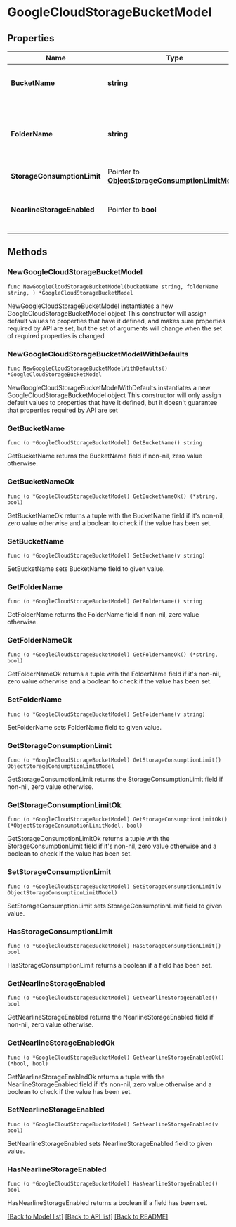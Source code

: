 # GoogleCloudStorageBucketModel

## Properties

Name | Type | Description | Notes
------------ | ------------- | ------------- | -------------
**BucketName** | **string** | Name of a Google Cloud bucket. | 
**FolderName** | **string** | Name of a cloud folder to which the object storage repository is mapped. | 
**StorageConsumptionLimit** | Pointer to [**ObjectStorageConsumptionLimitModel**](ObjectStorageConsumptionLimitModel.md) |  | [optional] 
**NearlineStorageEnabled** | Pointer to **bool** | If *true*, the nearline storage class is used. | [optional] 

## Methods

### NewGoogleCloudStorageBucketModel

`func NewGoogleCloudStorageBucketModel(bucketName string, folderName string, ) *GoogleCloudStorageBucketModel`

NewGoogleCloudStorageBucketModel instantiates a new GoogleCloudStorageBucketModel object
This constructor will assign default values to properties that have it defined,
and makes sure properties required by API are set, but the set of arguments
will change when the set of required properties is changed

### NewGoogleCloudStorageBucketModelWithDefaults

`func NewGoogleCloudStorageBucketModelWithDefaults() *GoogleCloudStorageBucketModel`

NewGoogleCloudStorageBucketModelWithDefaults instantiates a new GoogleCloudStorageBucketModel object
This constructor will only assign default values to properties that have it defined,
but it doesn't guarantee that properties required by API are set

### GetBucketName

`func (o *GoogleCloudStorageBucketModel) GetBucketName() string`

GetBucketName returns the BucketName field if non-nil, zero value otherwise.

### GetBucketNameOk

`func (o *GoogleCloudStorageBucketModel) GetBucketNameOk() (*string, bool)`

GetBucketNameOk returns a tuple with the BucketName field if it's non-nil, zero value otherwise
and a boolean to check if the value has been set.

### SetBucketName

`func (o *GoogleCloudStorageBucketModel) SetBucketName(v string)`

SetBucketName sets BucketName field to given value.


### GetFolderName

`func (o *GoogleCloudStorageBucketModel) GetFolderName() string`

GetFolderName returns the FolderName field if non-nil, zero value otherwise.

### GetFolderNameOk

`func (o *GoogleCloudStorageBucketModel) GetFolderNameOk() (*string, bool)`

GetFolderNameOk returns a tuple with the FolderName field if it's non-nil, zero value otherwise
and a boolean to check if the value has been set.

### SetFolderName

`func (o *GoogleCloudStorageBucketModel) SetFolderName(v string)`

SetFolderName sets FolderName field to given value.


### GetStorageConsumptionLimit

`func (o *GoogleCloudStorageBucketModel) GetStorageConsumptionLimit() ObjectStorageConsumptionLimitModel`

GetStorageConsumptionLimit returns the StorageConsumptionLimit field if non-nil, zero value otherwise.

### GetStorageConsumptionLimitOk

`func (o *GoogleCloudStorageBucketModel) GetStorageConsumptionLimitOk() (*ObjectStorageConsumptionLimitModel, bool)`

GetStorageConsumptionLimitOk returns a tuple with the StorageConsumptionLimit field if it's non-nil, zero value otherwise
and a boolean to check if the value has been set.

### SetStorageConsumptionLimit

`func (o *GoogleCloudStorageBucketModel) SetStorageConsumptionLimit(v ObjectStorageConsumptionLimitModel)`

SetStorageConsumptionLimit sets StorageConsumptionLimit field to given value.

### HasStorageConsumptionLimit

`func (o *GoogleCloudStorageBucketModel) HasStorageConsumptionLimit() bool`

HasStorageConsumptionLimit returns a boolean if a field has been set.

### GetNearlineStorageEnabled

`func (o *GoogleCloudStorageBucketModel) GetNearlineStorageEnabled() bool`

GetNearlineStorageEnabled returns the NearlineStorageEnabled field if non-nil, zero value otherwise.

### GetNearlineStorageEnabledOk

`func (o *GoogleCloudStorageBucketModel) GetNearlineStorageEnabledOk() (*bool, bool)`

GetNearlineStorageEnabledOk returns a tuple with the NearlineStorageEnabled field if it's non-nil, zero value otherwise
and a boolean to check if the value has been set.

### SetNearlineStorageEnabled

`func (o *GoogleCloudStorageBucketModel) SetNearlineStorageEnabled(v bool)`

SetNearlineStorageEnabled sets NearlineStorageEnabled field to given value.

### HasNearlineStorageEnabled

`func (o *GoogleCloudStorageBucketModel) HasNearlineStorageEnabled() bool`

HasNearlineStorageEnabled returns a boolean if a field has been set.


[[Back to Model list]](../README.md#documentation-for-models) [[Back to API list]](../README.md#documentation-for-api-endpoints) [[Back to README]](../README.md)



